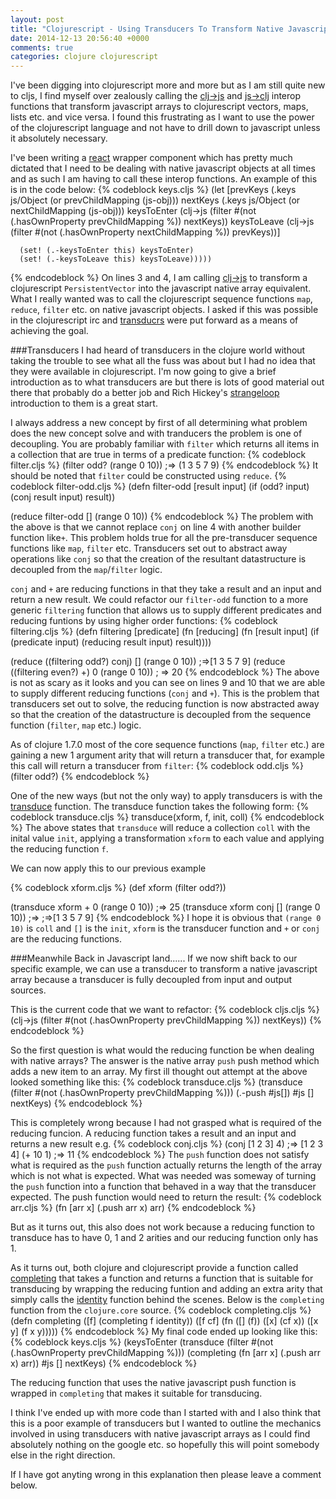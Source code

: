 ```yaml
---
layout: post
title: "Clojurescript - Using Transducers To Transform Native Javascript Arrays"
date: 2014-12-13 20:56:40 +0000
comments: true
categories: clojure clojurescript
---
```

I've been digging into clojurescript more and more but as I am still quite new to cljs, I find myself over zealously calling the <a href="https://github.com/clojure/clojurescript/blob/master/src/cljs/cljs/core.cljs#L8515">clj->js</a> and <a href="https://github.com/clojure/clojurescript/blob/master/src/cljs/cljs/core.cljs#L8539" target="_blank">js->clj</a> interop functions that transform javascript arrays to clojurescript vectors, maps, lists etc. and vice versa.  I found this frustrating as I want to use the power of the clojurescript language and not have to drill down to javascript unless it absolutely necessary.

I've been writing a <a href="https://github.com/facebook/react">react</a> wrapper component which has pretty much dictated that I need to be dealing with native javascript objects at all times and as such I am having to call these interop functions.  An example of this is in the code below:
{% codeblock keys.cljs %}
(let [prevKeys (.keys js/Object (or prevChildMapping (js-obj)))
      nextKeys (.keys js/Object (or nextChildMapping (js-obj)))
      keysToEnter (clj->js (filter #(not (.hasOwnProperty prevChildMapping %)) nextKeys))
      keysToLeave (clj->js (filter #(not (.hasOwnProperty nextChildMapping %)) prevKeys))]

      (set! (.-keysToEnter this) keysToEnter)
      (set! (.-keysToLeave this) keysToLeave)))))
{% endcodeblock %}
On lines 3 and 4, I am calling <a href="https://github.com/clojure/clojurescript/blob/master/src/cljs/cljs/core.cljs#L8515">clj->js</a> to transform a clojurescript ```PersistentVector``` into the javascript native array equivalent.  What I really wanted was to call the clojurescript sequence functions ```map```, ```reduce```, ```filter``` etc. on native javascript objects.  I asked if this was possible in the clojurescript irc and <a href="http://clojure.org/transducers" target="_blank">transducrs</a> were put forward as a means of achieving the goal.

###Transducers
I had heard of transducers in the clojure world without taking the trouble to see what all the fuss was about but I had no idea that they were available in clojurescript.  I'm now going to give a brief introduction as to what transducers are but there is lots of good material out there that probably do a better job and Rich Hickey's <a href="https://www.youtube.com/watch?v=6mTbuzafcII">strangeloop</a> introduction to them is a great start.

I always address a new concept by first of all determining what problem does the new concept solve and with tranducers the problem is one of decoupling.  You are probably familiar with ```filter``` which returns all items in a collection that are true in terms of a predicate function:
{% codeblock filter.cljs %}
(filter odd? (range 0 10)) ;=> (1 3 5 7 9)
{% endcodeblock %}
It should be noted that ```filter``` could be constructed using ```reduce```.
{% codeblock filter-odd.cljs %}
(defn filter-odd
  [result input]
  (if (odd? input)
    (conj result input)
    result))

(reduce filter-odd [] (range 0 10))
{% endcodeblock %}
The problem with the above is that we cannot replace ```conj``` on line 4 with another builder function like```+```.  This problem holds true for all the pre-transducer sequence functions like ```map```, ```filter``` etc.  Transducers set out to abstract away operations like ```conj``` so that the creation of the resultant datastructure is decoupled from the ```map```/```filter``` logic.

```conj``` and ```+``` are reducing functions in that they take a result and an input and return a new result.  We could refactor our ```filter-odd``` function to a more generic ```filtering``` function that allows us to supply different predicates and reducing funtions by using higher order functions:
{% codeblock filtering.cljs %}
(defn filtering
  [predicate]
  (fn [reducing]
    (fn [result input]
      (if (predicate input)
        (reducing result input)
        result))))

(reduce ((filtering odd?) conj) [] (range 0 10)) ;=>[1 3 5 7 9]
(reduce ((filtering even?) +) 0 (range 0 10)) ; => 20
{% endcodeblock %}
The above is not as scary as it looks and you can see on lines 9 and 10 that we are able to supply different reducing functions (```conj``` and ```+```).  This is the problem that transducers set out to solve, the reducing function is now abstracted away so that the creation of the datastructure is decoupled from the sequence function (```filter```, ```map``` etc.) logic.

As of clojure 1.7.0 most of the core sequence functions (```map```, ```filter``` etc.) are gaining a new 1 argument arity that will return a transducer that, for example this call will return a transducer from ```filter```:
{% codeblock odd.cljs %}
(filter odd?)
{% endcodeblock %}

One of the new  ways (but not the only way) to apply transducers is with the <a href="http://clojure.github.io/clojure/branch-master/clojure.core-api.html#clojure.core/transduce" target="_blank">transduce</a> function.  The transduce function takes the following form:
{% codeblock transduce.cljs %}
transduce(xform, f, init, coll)
{% endcodeblock %}
The above states that ```transduce``` will reduce a collection ```coll``` with the inital value ```init```, applying a transformation ```xform``` to each value and applying the reducing function ```f```.

We can now apply this to our previous example

{% codeblock xform.cljs %}
(def xform
  (filter odd?))

(transduce xform + 0 (range 0 10)) ;=> 25
(transduce xform conj [] (range 0 10)) ;=>  ;=>[1 3 5 7 9]
{% endcodeblock %}
I hope it is obvious that ```(range 0 10)``` is ```coll``` and ```[]``` is the ```init```, ```xform``` is the transducer function and ```+``` or ```conj``` are the reducing functions.

###Meanwhile Back in Javascript land......
If we now shift back to our specific example, we can use a transducer to transform a native javascript array because a transducer is fully decoupled from input and output sources.

This is the current code that we want to refactor:
{% codeblock cljs.cljs %}
(clj->js (filter #(not (.hasOwnProperty prevChildMapping %)) nextKeys))
{% endcodeblock %}

So the first question is what would the reducing function be when dealing with native arrays?  The answer is the native array ```push``` push method which adds a new item to an array.  My first ill thought out attempt at the above looked something like this:
{% codeblock transduce.cljs %}
(transduce (filter #(not (.hasOwnProperty prevChildMapping %))) (.-push #js[]) #js [] nextKeys)
{% endcodeblock %}

This is completely wrong because I had not grasped what is required of the reducing funcion.  A reducing function takes a result and an input and returns a new result e.g.
{% codeblock conj.cljs %}
(conj [1 2 3] 4) ;=> [1 2 3 4]
(+ 10 1) ;=> 11
{% endcodeblock %}
The ```push``` function does not satisfy what is required as the ```push``` function actually returns the length of the array which is not what is expected.  What was needed was someway of turning the ```push``` function into a function that behaved in a way that the transducer expected.  The push function would need to return the result:
{% codeblock arr.cljs %}
(fn [arr x] (.push arr x) arr)
{% endcodeblock %}

But as it turns out, this also does not work because a reducing function to transduce has to have 0, 1 and 2 arities and our reducing function only has 1.

As it turns out, both clojure and clojurescript provide a function called <a href="https://clojure.github.io/clojure/branch-master/clojure.core-api.html#clojure.core/completing" target="_blank">completing</a> that takes a function and returns a function that is suitable for transducing by wrapping the reducing funtion and adding an extra arity that simply calls the <a href="https://clojuredocs.org/clojure.core/identity" target="_blank">identity</a> function behind the scenes.  Below is the ```completing``` function from the ```clojure.core``` source.
{% codeblock completing.cljs %}
(defn completing
  ([f] (completing f identity))
  ([f cf]
     (fn
       ([] (f))
       ([x] (cf x))
       ([x y] (f x y)))))
{% endcodeblock %}
My final code ended up looking like this:
{% codeblock keys.cljs %}
(keysToEnter (transduce (filter #(not (.hasOwnProperty prevChildMapping %))) (completing (fn [arr x] (.push arr x) arr)) #js [] nextKeys)
{% endcodeblock %}

The reducing function that uses the native javascript push function is wrapped in ```completing``` that makes it suitable for transducing.

I think I've ended up with more code than I started with and I also think that this is a poor example of transducers but I wanted to outline the mechanics involved in using transducers with native javascript arrays as I could find absolutely nothing on the google etc. so hopefully this will point somebody else in the right direction.

If I have got anyting wrong in this explanation then please leave a comment below.
